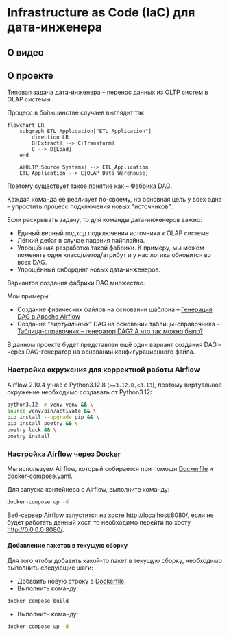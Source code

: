 # Infrastructure as Code (IaC) для дата-инженера

## О видео

## О проекте

Типовая задача дата-инженера – перенос данных из OLTP систем в OLAP системы.

Процесс в бо&#x0301;льшинстве случаев выглядит так:

```mermaid
flowchart LR
    subgraph ETL_Application["ETL Application"]
        direction LR
        B[Extract] --> C[Transform]
        C --> D[Load]
    end

    A[OLTP Source Systems] --> ETL_Application
    ETL_Application --> E[OLAP Data Warehouse]
```

Поэтому существует такое понятие как – Фабрика DAG.

Каждая команда её реализует по-своему, но основная цель у всех одна – упростить процесс подключения новых "источников".

Если раскрывать задачу, то для команды дата-инженеров важно:

- Единый верный подход подключения источника к OLAP системе
- Лёгкий дебаг в случае падения пайплайна.
- Упрощённая разработка такой фабрики. К примеру, мы можем поменять один класс/метод/атрибут и у нас логика обновится во
  всех DAG.
- Упрощённый онбординг новых дата-инженеров.

Вариантов создания фабрики DAG множество.

Мои примеры:

- Создание физических файлов на основании
  шаблона – [Генерация DAG в Apache Airflow](https://habr.com/ru/articles/722688/)
- Создание "_виртуальных_" DAG на основании
  таблицы-справочника – [Таблица-справочник – генератор DAG? А что так можно было?](https://habr.com/ru/articles/756978/)

В данном проекте будет представлен ещё один вариант создания DAG – через DAG-генератор на основании конфигурационного
файла.

### Настройка окружения для корректной работы Airflow

Airflow 2.10.4 у нас с Python3.12.8 (`>=3.12.8,<3.13`), поэтому виртуальное окружение необходимо создавать от
Python3.12:

```bash
python3.12 -m venv venv && \
source venv/bin/activate && \
pip install --upgrade pip && \
pip install poetry && \
poetry lock && \
poetry install
```

### Настройка Airflow через Docker

Мы используем Airflow, который собирается при помощи [Dockerfile](Dockerfile)
и [docker-compose.yaml](docker-compose.yaml).

Для запуска контейнера с Airflow, выполните команду:

```bash
docker-compose up -d
```

Веб-сервер Airflow запустится на хосте http://localhost:8080/, если не будет работать данный хост, то необходимо перейти
по хосту http://0.0.0.0:8080/.

#### Добавление пакетов в текущую сборку

Для того чтобы добавить какой-то пакет в текущую сборку, необходимо выполнить следующие шаги:

* Добавить новую строку в [Dockerfile](Dockerfile)
* Выполнить команду:

```bash
docker-compose build
```

* Выполнить команду:

```bash
docker-compose up -d
```